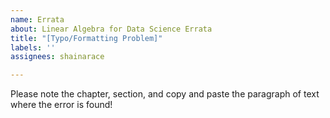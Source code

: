 ```yaml
---
name: Errata
about: Linear Algebra for Data Science Errata
title: "[Typo/Formatting Problem]"
labels: ''
assignees: shainarace

---
```


Please note the chapter, section, and copy and paste the paragraph of text where the error is found!
